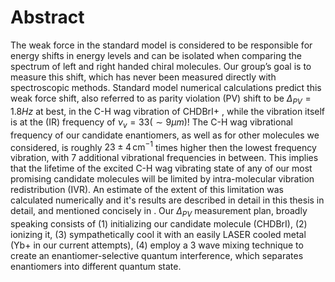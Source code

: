 # Abstract
The weak force in the standard model is considered to be responsible for energy shifts in energy levels and can be isolated when comparing the spectrum of left and right handed chiral molecules. Our group’s goal is to measure this shift, which has never been measured directly with spectroscopic methods.
Standard model numerical calculations predict this weak force shift, also referred to as parity violation (PV) shift to be $\Delta_{PV} = 1.8Hz$ at best, in the C-H wag vibration of CHDBrI+ <!--TODO: Cite-->, while the vibration itself is at the (IR) frequency of $\nu_v = 33 (\sim 9 \mu m)$!
The C-H wag vibrational frequency of our candidate enantiomers, as well as for other molecules we considered, is roughly $23\pm 4 \,\mathrm{cm^{-1}}$ times higher then the lowest frequency vibration, with 7 additional vibrational frequencies in between. This implies that the lifetime of the excited C-H wag vibrating state of any of our most promising candidate molecules will be limited by intra-molecular vibration redistribution (IVR). An estimate of the extent of this limitation was calculated numerically and it's results are described in detail in this thesis in detail, and mentioned concisely in <!--TODO: cite-->.
Our $\Delta_{PV}$ measurement plan, broadly speaking consists of (1) initializing our candidate molecule (CHDBrI), (2) ionizing it, (3) sympathetically cool it with an easily LASER cooled metal (Yb+ in our current attempts), (4) employ a 3 wave mixing technique to create an enantiomer-selective quantum interference, which separates enantiomers into different quantum state.
<!--TODO: Cite Itay's thesis, or our group's articles, an article about sympathetic cooling-->

<!--stackedit_data:
eyJoaXN0b3J5IjpbLTQwNDQwMjg3NSwtMzY4NjYwODg3LC0xMj
YxMjMwMDM3LDU0MTUwNTQ4MCwxNzY0NzQ1OTM5LDExMzYzMzA5
NDQsLTE5NjMxNzgwNCw3NTgwNzc2NzUsLTE4NTUyMzM5OTIsLT
IwODg3NDY2MTIsLTMzMjQ1NTM2M119
-->